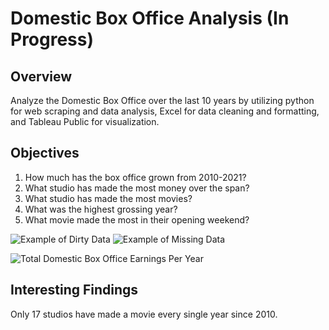 # Domestic Box Office Analysis (In Progress)
## Overview 
Analyze the Domestic Box Office over the last 10 years by utilizing python for web scraping and data analysis, Excel for data cleaning and formatting, and Tableau Public for visualization.  

## Objectives
1. How much has the box office grown from 2010-2021?
2. What studio has made the most money over the span?
3. What studio has made the most movies?
4. What was the highest grossing year?
5. What movie made the most in their opening weekend?

![Example of Dirty Data](https://user-images.githubusercontent.com/100823027/192124433-5dd5c57f-616a-4a3b-bf80-837ebffad2ce.PNG)
![Example of Missing Data](https://user-images.githubusercontent.com/100823027/192124437-2c1e65a0-835b-422a-a357-8343169eb254.PNG)


![Total Domestic Box Office Earnings Per Year](https://user-images.githubusercontent.com/100823027/192124430-6fa24fda-68ca-4d05-b3df-e979b5e1a53d.PNG)


## Interesting Findings
Only 17 studios have made a movie every single year since 2010.
